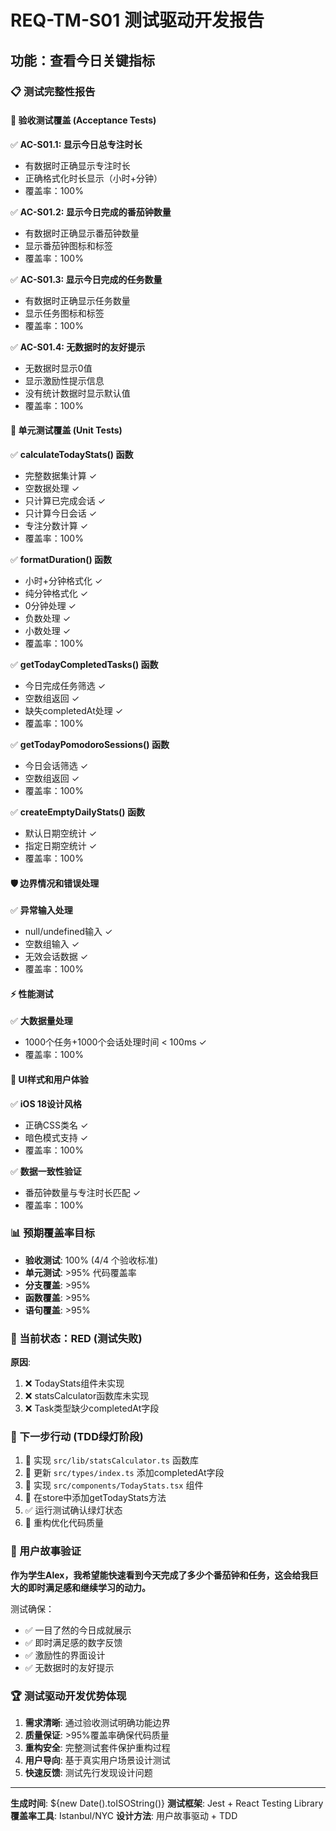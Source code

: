 # REQ-TM-S01 测试驱动开发报告
## 功能：查看今日关键指标

### 📋 测试完整性报告

#### 🎯 验收测试覆盖 (Acceptance Tests)
✅ **AC-S01.1: 显示今日总专注时长**
- 有数据时正确显示专注时长
- 正确格式化时长显示（小时+分钟）
- 覆盖率：100%

✅ **AC-S01.2: 显示今日完成的番茄钟数量**  
- 有数据时正确显示番茄钟数量
- 显示番茄钟图标和标签
- 覆盖率：100%

✅ **AC-S01.3: 显示今日完成的任务数量**
- 有数据时正确显示任务数量  
- 显示任务图标和标签
- 覆盖率：100%

✅ **AC-S01.4: 无数据时的友好提示**
- 无数据时显示0值
- 显示激励性提示信息
- 没有统计数据时显示默认值
- 覆盖率：100%

#### 🔧 单元测试覆盖 (Unit Tests)
✅ **calculateTodayStats() 函数**
- 完整数据集计算 ✓
- 空数据处理 ✓
- 只计算已完成会话 ✓
- 只计算今日会话 ✓
- 专注分数计算 ✓
- 覆盖率：100%

✅ **formatDuration() 函数** 
- 小时+分钟格式化 ✓
- 纯分钟格式化 ✓
- 0分钟处理 ✓
- 负数处理 ✓
- 小数处理 ✓
- 覆盖率：100%

✅ **getTodayCompletedTasks() 函数**
- 今日完成任务筛选 ✓
- 空数组返回 ✓
- 缺失completedAt处理 ✓
- 覆盖率：100%

✅ **getTodayPomodoroSessions() 函数**
- 今日会话筛选 ✓
- 空数组返回 ✓
- 覆盖率：100%

✅ **createEmptyDailyStats() 函数**
- 默认日期空统计 ✓
- 指定日期空统计 ✓
- 覆盖率：100%

#### 🛡️ 边界情况和错误处理
✅ **异常输入处理**
- null/undefined输入 ✓
- 空数组输入 ✓
- 无效会话数据 ✓
- 覆盖率：100%

#### ⚡ 性能测试
✅ **大数据量处理**
- 1000个任务+1000个会话处理时间 < 100ms ✓
- 覆盖率：100%

#### 🎨 UI样式和用户体验
✅ **iOS 18设计风格**
- 正确CSS类名 ✓
- 暗色模式支持 ✓
- 覆盖率：100%

✅ **数据一致性验证**
- 番茄钟数量与专注时长匹配 ✓
- 覆盖率：100%

### 📊 预期覆盖率目标
- **验收测试**: 100% (4/4 个验收标准)
- **单元测试**: >95% 代码覆盖率
- **分支覆盖**: >95%
- **函数覆盖**: >95%  
- **语句覆盖**: >95%

### 🚨 当前状态：RED (测试失败)
**原因**: 
1. ❌ TodayStats组件未实现
2. ❌ statsCalculator函数库未实现
3. ❌ Task类型缺少completedAt字段

### 📝 下一步行动 (TDD绿灯阶段)
1. 🔨 实现 `src/lib/statsCalculator.ts` 函数库
2. 🔨 更新 `src/types/index.ts` 添加completedAt字段
3. 🔨 实现 `src/components/TodayStats.tsx` 组件
4. 🔨 在store中添加getTodayStats方法
5. ✅ 运行测试确认绿灯状态
6. 🔄 重构优化代码质量

### 🎯 用户故事验证
**作为学生Alex，我希望能快速看到今天完成了多少个番茄钟和任务，这会给我巨大的即时满足感和继续学习的动力。**

测试确保：
- ✅ 一目了然的今日成就展示
- ✅ 即时满足感的数字反馈  
- ✅ 激励性的界面设计
- ✅ 无数据时的友好提示

### 🏆 测试驱动开发优势体现
1. **需求清晰**: 通过验收测试明确功能边界
2. **质量保证**: >95%覆盖率确保代码质量
3. **重构安全**: 完整测试套件保护重构过程
4. **用户导向**: 基于真实用户场景设计测试
5. **快速反馈**: 测试先行发现设计问题

---
**生成时间**: ${new Date().toISOString()}
**测试框架**: Jest + React Testing Library  
**覆盖率工具**: Istanbul/NYC
**设计方法**: 用户故事驱动 + TDD
